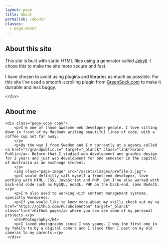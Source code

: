 ```yaml
---
layout: page
title: About
permalink: /about/
classes: 
  - page-about
---
```


<div class="wrapper-sm main">
  <article class="page-article">
    <h1 class="page-heading">About this site</h1>
    <div class="page-border"></div>
    <div class="page-copy copy">
        <p>This site is built with static HTML files using a generator called <a href="https://jekyllrb.com/" class="link" target="_blanck">Jekyll</a>. I chose this to make the site more secure and fast.
        <br>
        <br>
        I have chosen to avoid using plugins and libraries as much as possible. For this site I've used a smooth-scrolling plugin from <a href="http://greensock.com/ScrollToPlugin" class="link" target="_blanck">GreenSock.com</a> to make it durrable and less buggy.</p>
        
    </div>
  </article>
    
  <article class="page-article">
    <h1 class="page-heading">About me</h1>
    <div class="page-border"></div>
    
    <div class="page-copy copy">
        <p>I'm one of those awesome web developer people. I love sitting down in front of my MacBook writing beautiful lines of code, with a coffee cup not far away.
        </p>
        <p>By the way I from Sweden and I'm currently at a agency called <a href="//grandpublic.se" target="_blanck" class="link">Grand Public</a>. Before that I studied web development and graphic design for 2 years and just web development for one semester in the capital of Australia as an exchange student.
        </p>
        <img class="page-image" src="/assets/images/profile-2.jpg">
        <p>I would definitly call myself a front-end developer, love working with HTML, CSS, JavaScript and PHP. But I've also worked with back-end code such as MySQL, noSQL, PHP on the back-end, some NodeJS. </p>
        <p>I'm also used to working with content management systems, specially Wordpress. 
        <p>If you would like to know more about my skills check out my <a href="https://github.com/FuruholmAnton" target="_blanck" class="link">Github page</a> where you can see some of my personal projects.</p>
        <h4>Photography</h4>
        <p>I loved photography since I was young. I was the first one in my family to by a digital camera and I since then I past on my old cameras to my parents.</p>
     </div>

     
  </article>
    
</div>
